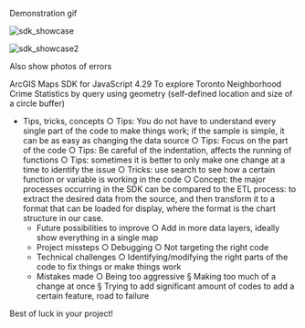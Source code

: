 Demonstration gif

![sdk_showcase](https://github.com/ymanluk/scratchspace/assets/146376058/17180ebf-c013-405f-9c1e-263849539c93)

![sdk_showcase2](https://github.com/ymanluk/scratchspace/assets/146376058/3078b9bd-edd5-447c-a81f-70965caa29f0)

Also show photos of errors

ArcGIS Maps SDK for JavaScript 4.29
To explore Toronto Neighborhood Crime Statistics by query using geometry (self-defined location and size of a circle buffer)


 - Tips, tricks, concepts
		○ Tips: You do not have to understand every single part of the code to make things work; if the sample is simple, it can be as easy as changing the data source 
		○ Tips: Focus on the part of the code
		○ Tips: Be careful of the indentation, affects the running of functions
		○ Tips: sometimes it is better to only make one change at a time to identify the issue
		○ Tricks: use search to see how a certain function or variable is working in the code
		○ Concept: the major processes occurring in the SDK can be compared to the ETL process: to extract the desired data from the source, and then transform it to a format that can be loaded for display, where the format is the chart structure in our case.
	- Future possibilities to improve
		○ Add in more data layers, ideally show everything in a single map
	- Project missteps
		○ Debugging
		○ Not targeting the right code
	- Technical challenges
		○ Identifying/modifying the right parts of the code to fix things or make things work
	- Mistakes made
		○ Being too aggressive
			§ Making too much of a change at once
			§ Trying to add significant amount of codes to add a certain feature, road to failure

 
Best of luck in your project! 

